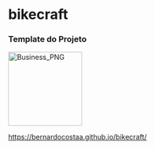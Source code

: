 # bikecraft

### Template do Projeto

<img width="150" align="center" alt="Business_PNG" target="_blank" src="https://user-images.githubusercontent.com/73037458/148460518-98d78911-3fea-4fc6-94a4-56a55e4be52b.png">

https://bernardocostaa.github.io/bikecraft/
